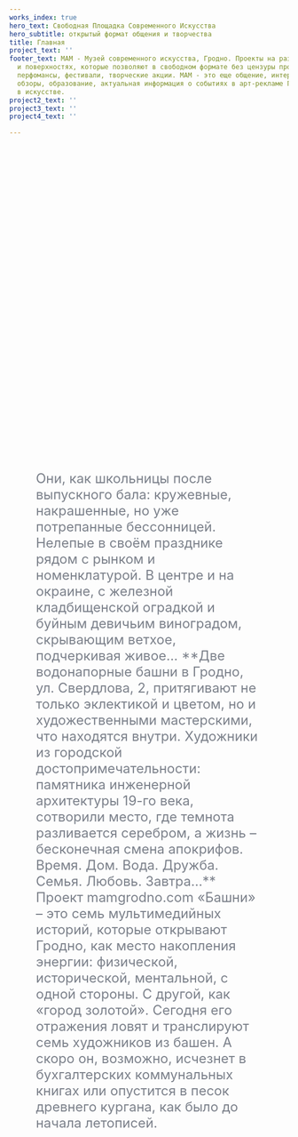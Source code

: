 ```yaml
---
works_index: true
hero_text: Свободная Площадка Современного Искусства
hero_subtitle: открытый формат общения и творчества
title: Главная
project_text: ''
footer_text: МАМ - Музей современного искусства, Гродно. Проекты на различных плоскостях
  и поверхностях, которые позволяют в свободном формате без цензуры проведения выставки,
  перфомансы, фестивали, творческие акции. МАМ - это еще общение, интервью, рецензии,
  обзоры, образование, актуальная информация о событиях в арт-рекламе Гродно, тенденциях
  в искусстве.
project2_text: ''
project3_text: ''
project4_text: ''

---
```

<Hero :text="$page.frontmatter.hero_text"/> <Hero :sub="$page.frontmatter.hero_subtitle" />

<ClientOnly> <WorksList /> </ClientOnly>

<div style="margin: 0 5vw"> <p style="font-size: clamp(1rem, 2.5vw, 1.5rem); color:#7b808a; margin: 15vh auto; text-align: start; max-width:800px">Они, как школьницы после выпускного бала: кружевные, накрашенные, но уже потрепанные бессонницей. Нелепые в своём празднике рядом с рынком и номенклатурой. В центре и на окраине, с железной кладбищенской оградкой и буйным девичьим виноградом, скрывающим ветхое, подчеркивая живое... **Две водонапорные башни в Гродно, ул. Свердлова, 2, притягивают не только эклектикой и цветом, но и художественными мастерскими, что находятся внутри. Художники из городской достопримечательности: памятника инженерной архитектуры 19-го века, сотворили место, где темнота разливается серебром, а жизнь – бесконечная смена апокрифов. Время. Дом. Вода. Дружба. Семья. Любовь. Завтра…** Проект mamgrodno.com «Башни» – это семь мультимедийных историй, которые открывают Гродно, как место накопления энергии: физической, исторической, ментальной, с одной стороны. С другой, как «город золотой». Сегодня его отражения ловят и транслируют семь художников из башен. А скоро он, возможно, исчезнет в бухгалтерских коммунальных книгах или опустится в песок древнего кургана, как было до начала летописей. </p> </div>

<ClientOnly> <ProjectList /> </ClientOnly>
